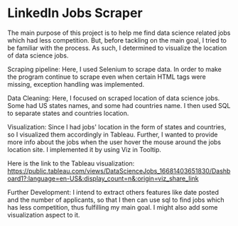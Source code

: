 # LinkedIn Jobs Scraper

The main purpose of this project is to help me find data science related jobs which had less competition. But, before tackling on the main goal, I tried to be familiar with the process. As such, I determined to visualize the location of data science jobs.<br>

Scraping pipeline: Here, I used Selenium to scrape data. In order to make the program continue to scrape even when certain HTML tags were missing, exception handling was implemented.<br>

Data Cleaning: Here, I focused on scraped location of data science jobs. Some had US states names, and some had countries name. I then used SQL to separate states and countries location.<br>

Visualization: Since I had jobs' location in the form of states and countries, so I visualized them accordingly in Tableau. Further, I wanted to provide more info about the jobs when the user hover the mouse around the jobs location site. I implemented it by using Viz in Tooltip.<br>

Here is the link to the Tableau visualization:
https://public.tableau.com/views/DataScienceJobs_16681403651830/Dashboard1?:language=en-US&:display_count=n&:origin=viz_share_link <br>

Further Development: I intend to extract others features like date posted and the number of applicants, so that I then can use sql to find jobs which has less competition, thus fulfilling my main goal. I might also add some visualization aspect to it.<br>

